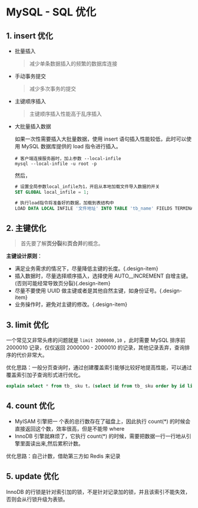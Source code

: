 # MySQL - SQL 优化

## 1. insert 优化

- 批量插入

  > 减少单条数据插入的频繁的数据库连接

- 手动事务提交

  > 减少多次事务的提交

- 主键顺序插入

  > 主键顺序插入性能高于乱序插入

- 大批量插入数据

  如果一次性需要插入大批量数据，使用 insert 语句插入性能较低，此时可以使用 MySQL 数据库提供的 load 指令进行插入。

  ```shell
  # 客户端连接服务器时，加上参数 --local-infile
  mysql --local-infile -u root -p
  ```

  然后，

  ```sql
  # 设置全局参数local_infile为1，开启从本地加载文件导入数据的开关
  SET GLOBAL local_infile = 1;
  
  # 执行load指令将准备好的数据，加载到表结构中
  LOAD DATA LOCAL INFILE '文件地址' INTO TABLE 'tb_name' FIELDS TERMINATED BY '属性分隔符' LINES TERMINATED BY '记录分隔符';
  ```

## 2. 主键优化

> 首先要了解**页分裂**和**页合并**的概念。

**主键设计原则**：

- 满足业务需求的情况下，尽量降低主键的长度。{.design-item}
- 插入数据时，尽量选择顺序插入，选择使用 AUTO__INCREMENT 自增主键。(否则可能经常导致页分裂){.design-item}
- 尽量不要使用 UUID 做主键或者是其他自然主键，如身份证号。{.design-item}
- 业务操作时，避免对主键的修改。{.design-item}

## 3. limit 优化

一个常见又非常头疼的问题就是 `limit 2000000,10` ，此时需要 MySQL 排序前 2000010 记录，仅仅返回 2000000 - 2000010 的记录，其他记录丢弃，查询排序的代价非常大。

优化思路：一般分页查询时，通过创建覆盖索引能够比较好地提高性能，可以通过覆盖索引加子查询形式进行优化。

```sql
explain select * from tb_ sku t，(select id from tb_ sku order by id limit 200000,10) a wheret.id = a.id;
```

## 4. count 优化

- MyISAM 引擎把一 个表的总行数存在了磁盘上，因此执行 count(*) 的时候会直接返回这个数，效率很高，但是不能带 where
- InnoDB 引擎就麻烦了，它执行 count(*) 的时候，需要把数据一行一行地从引擎里面读出来,然后累积计数。

优化思路：自己计数，借助第三方如 Redis 来记录

## 5. update 优化

InnoDB 的行锁是针对索引加的锁，不是针对记录加的锁，并且该索引不能失效，否则会从行锁升级为表锁。

